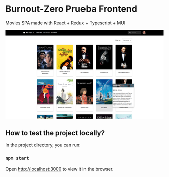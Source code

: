 # Burnout-Zero Prueba Frontend

Movies SPA made with React + Redux + Typescript + MUI

![Main preview](preview/main.png)

## How to test the project locally?

In the project directory, you can run:

### `npm start`

Open [http://localhost:3000](http://localhost:3000) to view it in the browser.